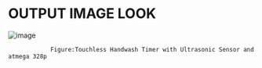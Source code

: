 # OUTPUT IMAGE LOOK

![image](https://user-images.githubusercontent.com/94229525/144297403-a255f3dd-5bf7-4d52-9394-919ea69145f5.png)

                Figure:Touchless Handwash Timer with Ultrasonic Sensor and atmega 328p
